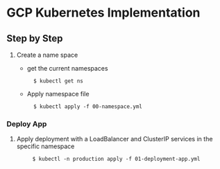# GCP Kubernetes Implementation

## Step by Step

1. Create a name space

    - get the current namespaces

            $ kubectl get ns

    - Apply namespace file

            $ kubectl apply -f 00-namespace.yml


### Deploy App

1. Apply deployment with a LoadBalancer and ClusterIP services in the
specific namespace

            $ kubectl -n production apply -f 01-deployment-app.yml    
